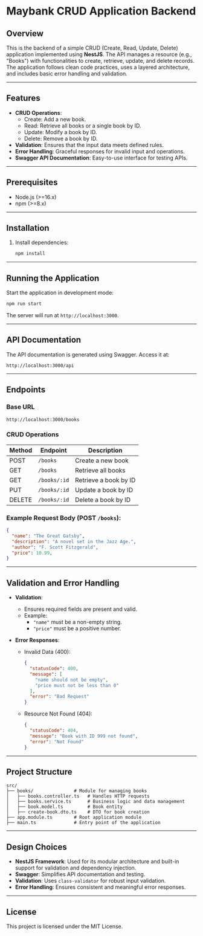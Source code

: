 
# Maybank CRUD Application Backend

## Overview

This is the backend of a simple CRUD (Create, Read, Update, Delete) application implemented using **NestJS**. The API manages a resource (e.g., "Books") with functionalities to create, retrieve, update, and delete records. The application follows clean code practices, uses a layered architecture, and includes basic error handling and validation.

---

## Features

- **CRUD Operations**:
    - Create: Add a new book.
    - Read: Retrieve all books or a single book by ID.
    - Update: Modify a book by ID.
    - Delete: Remove a book by ID.
- **Validation**: Ensures that the input data meets defined rules.
- **Error Handling**: Graceful responses for invalid input and operations.
- **Swagger API Documentation**: Easy-to-use interface for testing APIs.

---

## Prerequisites

- Node.js (>=16.x)
- npm (>=8.x)

---

## Installation

1. Install dependencies:
   ```bash
   npm install
   ```

---

## Running the Application

Start the application in development mode:
```bash
npm run start
```

The server will run at `http://localhost:3000`.

---

## API Documentation

The API documentation is generated using Swagger. Access it at:
```
http://localhost:3000/api
```

---

## Endpoints

### Base URL
`http://localhost:3000/books`

### CRUD Operations
| Method | Endpoint         | Description                  |
|--------|------------------|------------------------------|
| POST   | `/books`         | Create a new book            |
| GET    | `/books`         | Retrieve all books           |
| GET    | `/books/:id`     | Retrieve a book by ID        |
| PUT    | `/books/:id`     | Update a book by ID          |
| DELETE | `/books/:id`     | Delete a book by ID          |

### Example Request Body (POST `/books`):
```json
{
  "name": "The Great Gatsby",
  "description": "A novel set in the Jazz Age.",
  "author": "F. Scott Fitzgerald",
  "price": 10.99,
}
```

---

## Validation and Error Handling

- **Validation**:
    - Ensures required fields are present and valid.
    - Example:
        - `"name"` must be a non-empty string.
        - `"price"` must be a positive number.

- **Error Responses**:
    - Invalid Data (400):
      ```json
      {
        "statusCode": 400,
        "message": [
          "name should not be empty",
          "price must not be less than 0"
        ],
        "error": "Bad Request"
      }
      ```
    - Resource Not Found (404):
      ```json
      {
        "statusCode": 404,
        "message": "Book with ID 999 not found",
        "error": "Not Found"
      }
      ```

---

## Project Structure

```
src/
├── books/               # Module for managing books
│   ├── books.controller.ts   # Handles HTTP requests
│   ├── books.service.ts      # Business logic and data management
│   ├── book.model.ts         # Book entity
│   ├── create-book.dto.ts    # DTO for book creation
├── app.module.ts        # Root application module
├── main.ts              # Entry point of the application
```

---

## Design Choices

- **NestJS Framework**: Used for its modular architecture and built-in support for validation and dependency injection.
- **Swagger**: Simplifies API documentation and testing.
- **Validation**: Uses `class-validator` for robust input validation.
- **Error Handling**: Ensures consistent and meaningful error responses.

---

## License

This project is licensed under the MIT License.
